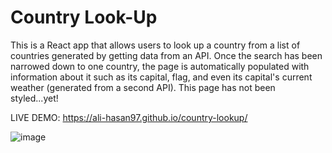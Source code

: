 # Country Look-Up
This is a React app that allows users to look up a country from a list of countries generated by getting data from an API. Once the search has been narrowed down to one country, the page is automatically populated with information about it such as its capital, flag, and even its capital's current weather (generated from a second API). This page has not been styled...yet!

LIVE DEMO: https://ali-hasan97.github.io/country-lookup/

![image](https://user-images.githubusercontent.com/77036553/191948945-c5f7639d-79a0-4c39-b57a-c6646ca8e480.png)
